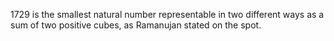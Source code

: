 1729 is the smallest natural number representable in two different ways as a sum of two positive cubes, as Ramanujan stated on the spot.